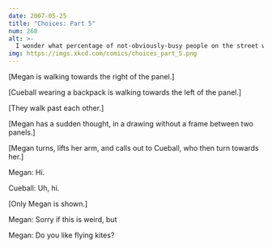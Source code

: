 ```yaml
---
date: 2007-05-25
title: "Choices: Part 5"
num: 268
alt: >-
  I wonder what percentage of not-obviously-busy people on the street would say yes to kite-flying with a stranger. This looks like a job for Science!
img: https://imgs.xkcd.com/comics/choices_part_5.png
---
```

[Megan is walking towards the right of the panel.]

[Cueball wearing a backpack is walking towards the left of the panel.]

[They walk past each other.]

[Megan has a sudden thought, in a drawing without a frame between two panels.]

[Megan turns, lifts her arm, and calls out to Cueball, who then turn towards her.]

Megan: Hi.

Cueball: Uh, hi.

[Only Megan is shown.]

Megan: Sorry if this is weird, but

Megan: Do you like flying kites?